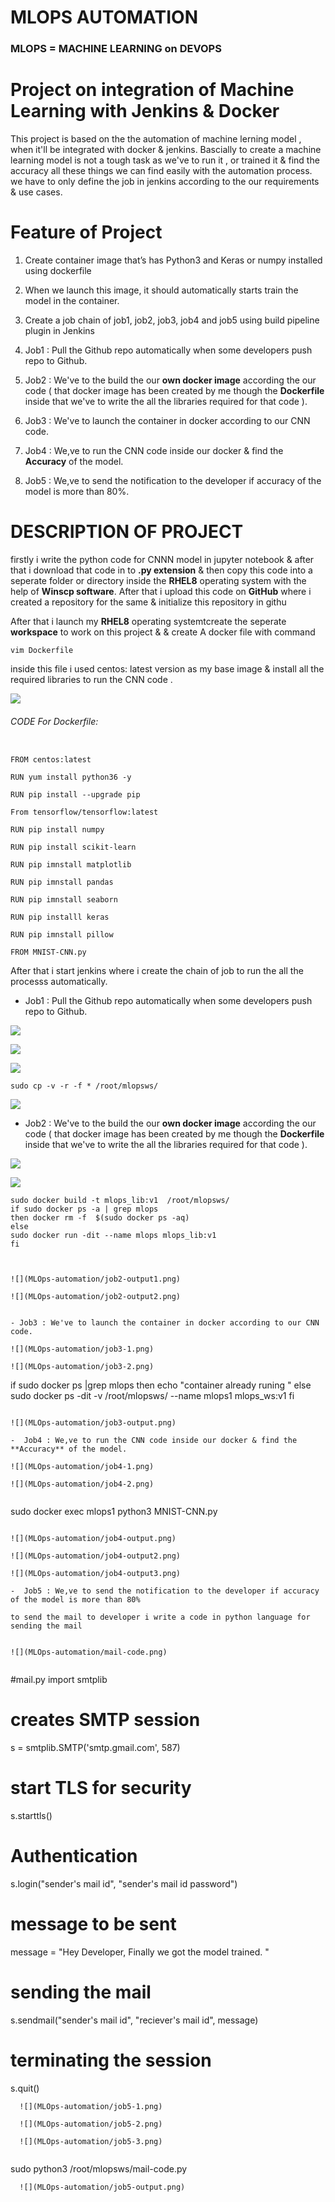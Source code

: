 # MLOPS AUTOMATION


### MLOPS = MACHINE LEARNING on DEVOPS


# Project on integration of Machine Learning  with Jenkins & Docker 

This project is based on the the automation of machine lerning model , when it'll be integrated with docker & jenkins. Bascially to create a machine learning model  is not a tough task as we've to run it  , or trained it & find the accuracy all these things we can find easily with the automation process. we have to only define the job in jenkins according to the our requirements & use cases.


# Feature of Project

  1. Create container image that’s has Python3 and Keras or numpy  installed  using dockerfile 

  2. When we launch this image, it should automatically starts train the model in the container.

  3. Create a job chain of job1, job2, job3, job4 and job5 using build pipeline plugin in Jenkins 

  4.  Job1 : Pull  the Github repo automatically when some developers push repo to Github.

  5.  Job2 : We've to the build the our **own docker image** according the our code ( that docker image has been created by me though the **Dockerfile** inside that we've to write the all the libraries required for that code ).

  6.  Job3 : We've to launch the container in docker according to our CNN code.

  7.  Job4 : We,ve to run the CNN code inside our docker & find the **Accuracy** of the model.

  8.  Job5 : We,ve to send the notification to the developer if accuracy of the model is more than 80%.


# DESCRIPTION OF PROJECT

firstly i write the python code for CNNN model in jupyter notebook & after that i download that code in to **.py extension**  & then copy this code into a seperate folder or directory inside the **RHEL8** operating system with the help of **Winscp software**. After that i upload this code on **GitHub** where i created a repository for the same & initialize this repository in githu


After that i launch my **RHEL8** operating systemtcreate the seperate **workspace** to work on this project & & create A docker file with command 
```
vim Dockerfile  

```
inside this file i used centos: latest version as my base image & install all the required libraries to run the CNN code .

![](MLOps-automation/Dockerfile.png)

######  CODE For Dockerfile:

```

FROM centos:latest

RUN yum install python36 -y 

RUN pip install --upgrade pip 

From tensorflow/tensorflow:latest

RUN pip install numpy

RUN pip install scikit-learn

RUN pip imnstall matplotlib

RUN pip imnstall pandas

RUN pip imnstall seaborn

RUN pip installl keras

RUN pip imnstall pillow

FROM MNIST-CNN.py

```

After that i start jenkins where i create the chain of job to run the all the processs automatically.

  - Job1 : Pull  the Github repo automatically when some developers push repo to Github.
  
  ![](MLOps-automation/job1-1.png)
  
  ![](MLOps-automation/job1-2.png)
  
  ![](MLOps-automation/job1-3.png)
  
  ```
  sudo cp -v -r -f * /root/mlopsws/
  
  ```
  
  
  ![](MLOps-automation/job1-output.png)

  - Job2 : We've to the build the our **own docker image** according the our code ( that docker image has been created by me though the **Dockerfile** inside that we've to write the all the libraries required for that code ).
  
  
   ![](MLOps-automation/job2-1.png)
   
   ![](MLOps-automation/job2-2.png)
   
   ```
   sudo docker build -t mlops_lib:v1  /root/mlopsws/
   if sudo docker ps -a | grep mlops
   then docker rm -f  $(sudo docker ps -aq)
   else
   sudo docker run -dit --name mlops mlops_lib:v1
   fi 
   
   ```
   
   ```
   
   
   ![](MLOps-automation/job2-output1.png)
   
   ![](MLOps-automation/job2-output2.png)
   
   
 - Job3 : We've to launch the container in docker according to our CNN code.
 
  ![](MLOps-automation/job3-1.png)
  
  ![](MLOps-automation/job3-2.png)
  
  ```
  if sudo docker ps |grep mlops
  then 
      echo "container already runing "
  else 
      sudo docker ps -dit -v /root/mlopsws/  --name mlops1 mlops_ws:v1
  fi 
  
  ```

  ![](MLOps-automation/job3-output.png)

 -  Job4 : We,ve to run the CNN code inside our docker & find the **Accuracy** of the model.
 
  ![](MLOps-automation/job4-1.png)
  
  ![](MLOps-automation/job4-2.png)
  
  
  ``` 
  sudo docker exec mlops1 python3 MNIST-CNN.py
  
  ```
   
  ![](MLOps-automation/job4-output.png)
   
  ![](MLOps-automation/job4-output2.png)
    
  ![](MLOps-automation/job4-output3.png)
     
 -  Job5 : We,ve to send the notification to the developer if accuracy of the model is more than 80%
 
  to send the mail to developer i write a code in python language for sending the mail
  
  
  ![](MLOps-automation/mail-code.png)
  
 
 ```
 
 #mail.py
import smtplib 

# creates SMTP session 
s = smtplib.SMTP('smtp.gmail.com', 587) 

# start TLS for security 
s.starttls()   

# Authentication 
s.login("sender's mail id", "sender's mail id password")
 
# message to be sent 
message = "Hey Developer, Finally we got the model trained. "

# sending the mail 

s.sendmail("sender's mail id", "reciever's mail id", message)
# terminating the session 

s.quit()


```
  ![](MLOps-automation/job5-1.png)
  
  ![](MLOps-automation/job5-2.png)
   
  ![](MLOps-automation/job5-3.png)
  
  ```
  
  sudo python3 /root/mlopsws/mail-code.py

```
  ![](MLOps-automation/job5-output.png)
  
